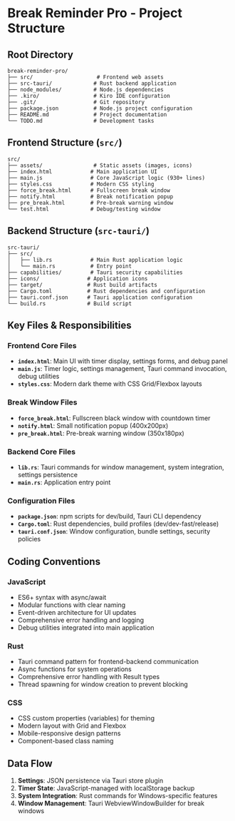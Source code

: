 # Break Reminder Pro - Project Structure

## Root Directory
```
break-reminder-pro/
├── src/                    # Frontend web assets
├── src-tauri/             # Rust backend application
├── node_modules/          # Node.js dependencies
├── .kiro/                 # Kiro IDE configuration
├── .git/                  # Git repository
├── package.json           # Node.js project configuration
├── README.md              # Project documentation
└── TODO.md                # Development tasks
```

## Frontend Structure (`src/`)
```
src/
├── assets/                # Static assets (images, icons)
├── index.html            # Main application UI
├── main.js               # Core JavaScript logic (930+ lines)
├── styles.css            # Modern CSS styling
├── force_break.html      # Fullscreen break window
├── notify.html           # Break notification popup
├── pre_break.html        # Pre-break warning window
└── test.html             # Debug/testing window
```

## Backend Structure (`src-tauri/`)
```
src-tauri/
├── src/
│   ├── lib.rs            # Main Rust application logic
│   └── main.rs           # Entry point
├── capabilities/         # Tauri security capabilities
├── icons/               # Application icons
├── target/              # Rust build artifacts
├── Cargo.toml           # Rust dependencies and configuration
├── tauri.conf.json      # Tauri application configuration
└── build.rs             # Build script
```

## Key Files & Responsibilities

### Frontend Core Files
- **`index.html`**: Main UI with timer display, settings forms, and debug panel
- **`main.js`**: Timer logic, settings management, Tauri command invocation, debug utilities
- **`styles.css`**: Modern dark theme with CSS Grid/Flexbox layouts

### Break Window Files
- **`force_break.html`**: Fullscreen black window with countdown timer
- **`notify.html`**: Small notification popup (400x200px)
- **`pre_break.html`**: Pre-break warning window (350x180px)

### Backend Core Files
- **`lib.rs`**: Tauri commands for window management, system integration, settings persistence
- **`main.rs`**: Application entry point

### Configuration Files
- **`package.json`**: npm scripts for dev/build, Tauri CLI dependency
- **`Cargo.toml`**: Rust dependencies, build profiles (dev/dev-fast/release)
- **`tauri.conf.json`**: Window configuration, bundle settings, security policies

## Coding Conventions

### JavaScript
- ES6+ syntax with async/await
- Modular functions with clear naming
- Event-driven architecture for UI updates
- Comprehensive error handling and logging
- Debug utilities integrated into main application

### Rust
- Tauri command pattern for frontend-backend communication
- Async functions for system operations
- Comprehensive error handling with Result types
- Thread spawning for window creation to prevent blocking

### CSS
- CSS custom properties (variables) for theming
- Modern layout with Grid and Flexbox
- Mobile-responsive design patterns
- Component-based class naming

## Data Flow
1. **Settings**: JSON persistence via Tauri store plugin
2. **Timer State**: JavaScript-managed with localStorage backup
3. **System Integration**: Rust commands for Windows-specific features
4. **Window Management**: Tauri WebviewWindowBuilder for break windows